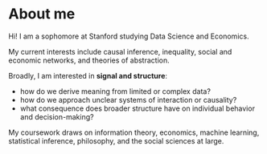 # About me
Hi! I am a sophomore at Stanford studying Data Science and Economics. 

My current interests include causal inference, inequality, social and economic networks, and theories of abstraction.

Broadly, I am interested in **signal and structure**:

- how do we derive meaning from limited or complex data?
- how do we approach unclear systems of interaction or causality?
- what consequence does broader structure have on individual behavior and decision-making? 

My coursework draws on information theory, economics, machine learning, statistical inference, philosophy, and the social sciences at large.
